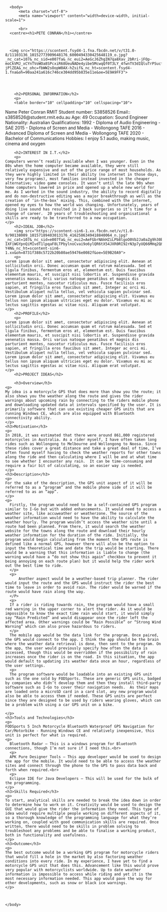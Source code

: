 <html>
   

      <body>
          <meta charset="utf-8">
          <meta name="viewport" content="width=device-width, initial-scale=1">
   
          <br>
      <centre><h1>PETE CONRAN</h1></centre>
  
  
    
      <img src="https://scontent.fsyd4-1.fna.fbcdn.net/v/t31.0-8/11103136_10152773909648176_6000494330425648119_o.jpg?_nc_cat=107&_nc_sid=e007fa&_nc_eui2=AeGcJ6ZhgIN7qa8Xav_2bRri-jFOp-moCkVMJ_xCYnTVoWOa8SPcxiR68UeuNADe4yibe5McwqQf0T3LY_4fwnTV3dIQluTrPSucfQp-jPlZEA&_nc_ohc=fbWW2sOopW0AX-hZsif&_nc_ht=scontent.fsyd4-1.fna&oh=90aa241a616c746ce304dd95b835e11e&oe=5E9A9FF3">
   

  
    
        <h2>PERSONAL INFORMATION</h2>
        <p>
        <table border="10" cellpadding="10" cellspacing="10">
<tr>
  <th>Name</th>
  <th>Peter Conran</th>
</tr>
  <tr>
  <td>RMIT Student number:</td>
  <td>S3858526</td>
</tr>
 <tr>
  <td>Email::</td>
  <td>s3858526@student.rmit.edu.au</td>
</tr>
<tr>
  <td>Age:</td>
  <td>49</td>
</tr>
<tr>
  <td>Occupation:</td>
  <td>Sound Engineer</td>
</tr>
<tr>
  <td>Nationality:</td>
  <td>Australian</td>
</tr>
<tr>
  <td>Qualifications:</td>
  <td>1992 - Diploma of Audio Engineering - SAE</td>
</tr>
<tr>
  <td></td>
  <td>2015 - Diploma of Screen and Media - Wollongong TAFE</td>
</tr>
<tr>
  <td></td>
  <td>2016 - Advanced Diploma of Screen and Media - Wollongong TAFE</td>
</tr>
<tr>
  <td></td>
  <td>2020 - Bachelor of Communications</td>
</tr>
<tr>
  <td>Hobbies:</td>
  <td>I enjoy 5.1 audio, making music, cinema and oxygen</td>
</tr>
</table>
        </p>

        <h2>INTEREST IN I.T.</h2>
        <p>
    Computers weren’t readily available when I was younger. Even in the 80s when the home computer became available, they were still relatively expensive and out of the price range of most households. As they were highly limited in their ability (no internet in those days, very few programs), most families instead invested in the cheaper alternative; video game consoles. It wasn’t until the late 90s when home computers lowered in price and opened up a whole new world for me. As I worked in the sound industry, the ability to record digitally and do non-destructive editing was a major breakthrough as well as the creation of ‘in-the-box’ mixing. This, combined with the internet, opened my eyes to how the world was changing. Unfortunately, years of doing live sound has resulted in 2 back surgeries so it’s time for a change of career.  20 years of troubleshooting and organisational skills are ready to be transferred to a new occupation. 
    </p>
        <h2>IDEAL JOB</h2>
        <img src="https://scontent-sin6-1.xx.fbcdn.net/v/t1.0-9/90138009_10157189403013176_4162586349418840064_n.jpg?_nc_cat=107&_nc_sid=e007fa&_nc_eui2=AeFGbrNAkHZiLPb8lgoO0Vb2Ja0aZg9h30bRZ7N-IXFiWGYpnQiMIvdT1lpqaF8LTPbylnoCvai9o6ylQR6tX54JXR0RI92rN3p7yUQ66MHq2Q&_nc_ohc=m6TnIKX3QUcAX8F-Y4N&_nc_ht=scontent-sin6-1.xx&oh=8731f388c5722b20b80ae59476e0082f&oe=5E9B20A9">
        <p>
    Lorem ipsum dolor sit amet, consectetur adipiscing elit. Aenean at sollicitudin orci. Donec accumsan quam et rutrum malesuada. Sed et ligula finibus, fermentum eros at, elementum est. Duis faucibus elementum mauris, et suscipit nisi lobortis at. Suspendisse gravida venenatis massa. Orci varius natoque penatibus et magnis dis parturient montes, nascetur ridiculus mus. Fusce facilisis eros sapien, at fringilla eros faucibus sit amet. Integer ac orci mi. Vestibulum aliquet nulla tellus, vel vehicula sapien pulvinar sed. Lorem ipsum dolor sit amet, consectetur adipiscing elit. Vivamus eu tellus non ipsum aliquam ultricies eget eu dolor. Vivamus eu mi ac lectus sagittis egestas ac vitae nisi. Aliquam erat volutpat.
    </p>
        <h2>PROFILE</h2>
        <p>
    Lorem ipsum dolor sit amet, consectetur adipiscing elit. Aenean at sollicitudin orci. Donec accumsan quam et rutrum malesuada. Sed et ligula finibus, fermentum eros at, elementum est. Duis faucibus elementum mauris, et suscipit nisi lobortis at. Suspendisse gravida venenatis massa. Orci varius natoque penatibus et magnis dis parturient montes, nascetur ridiculus mus. Fusce facilisis eros sapien, at fringilla eros faucibus sit amet. Integer ac orci mi. Vestibulum aliquet nulla tellus, vel vehicula sapien pulvinar sed. Lorem ipsum dolor sit amet, consectetur adipiscing elit. Vivamus eu tellus non ipsum aliquam ultricies eget eu dolor. Vivamus eu mi ac lectus sagittis egestas ac vitae nisi. Aliquam erat volutpat.
    </p>
        <h2>PROJECT IDEAS</h2>
        
        <h3>Overview</h3>
    <p>
    My idea is a motorcycle GPS that does more than show you the route; it also shows you the weather along the route and gives the rider warnings about upcoming rain by connecting to the riders mobile phone and downloading updated data at intervals specified by the user. It is primarily software that can use existing cheaper GPS units that are running Windows CE, which are also equipped with Bluetooth connectivity ability. 
    </p>
    <h3>Motivation</h3>
    <p>
    In 2018, it was estimated that there were around 861,000 registered motorcycles in Australia. As a rider myself, I have often taken long rides such as Wollongong to Melbourne and Wollongong to Noosa. Since these rides cover a great distance and take a great deal of time, I’ve often found myself having to check the weather reports for other towns along the ride and then calculating where I will be and at what time to see whether I encounter any rain.  It can be time-consuming and require a fair bit of calculating, so an easier way is needed. 
    </p>
    <h3>Description</h3>
    <p>
    For the sake of the description, the GPS unit aspect of it will be referred to as a “program” and the mobile phone side of it will be referred to as an “app”.
    </p>
    <p>
      Firstly, the program would need to be a self-contained GPS program similar to I-Go but with added enhancements. It would need to access a weather site, like accuweather or weatherzone. The source of the weather information would need to have the ability to calculate the weather hourly. The program wouldn’t access the weather site until a route had been planned. From there, it would search the weather website for the towns along the route and download their hourly weather information for the duration of the ride. Initially, the program would begin calculating from the moment the GPS route is defined like a normal GPS, however there will also be the option to input the theoretical time and date the trip would be starting. There would be a warning that this information is liable to change (the warning would have a “do not show this again” checkbox to prevent it being annoying on each route plan) but it would help the rider work out the best time to ride.
      </p>
      <p>
          Another aspect would be a weather-based trip planner. The rider would input the route and the GPS would instruct the rider the best time to leave in order to avoid rain. The rider would be warned if the route would have rain along the way. 
      </P>
      <p>
      If a rider is riding towards rain, the program would have a small red warning in the upper corner to alert the rider. As it would be impossible to know the exact time rain would start, it would simply say “Rain Predicted” and would disappear once the rider left the affected area. Other warnings could be “Rain Possible” or “Strong Wind Warning” which can also prove hazardous to riders.
      </p>
      The mobile app would be the data link for the program. Once paired, the GPS would connect to the app. I think the app should be the brain where the weather data retrieval is done, then sent to the program. On the app, the user would previously specify how often the data is accessed, though this would be overridden if the possibility of rain increases once the rider is on the road. In this situation, the app would default to updating its weather data once an hour, regardless of the user settings.
      <p>
      The program software would be loadable into an existing GPS unit such as the one sold by FODSports. These are generic GPS units, badged by companies who didn’t develop them and then they install third-party software such as I-Go to cover their navigation needs.  As their maps are loaded onto a microSD card in a card slot, any new program would also be able to access them if needed. These GPS units are perfect since they are designed to be used by riders wearing gloves, which can be a problem with using a car GPS unit on a bike.

    </p>
    <h3>Tools and Technologies</h3>
    <p>
    FODSports 5 Inch Motorcycle Bluetooth Waterproof GPS Navigation for Car/Motorbike - Running Windows CE and relatively inexpensive, this unit is perfect for what is required.
    <p>
      Bluetooth Radar – This is a windows program for Bluetooth connections, though I’m not sure if I need this.<br>
      <p>
      APK Pure Designer Tools – This app developer would be used to design the app for the mobile. It would need to be able to access the weather sites and connect through the phone to the GPS to pass data back and forth when required.<br>
      <p>
      Eclipse IDE for Java Developers – This will be used for the bulk of the programming.
    </p>
    <h3>Skills Required</h3>
    <p>
    To start, analytical skills are needed to break the idea down in order to determine how to work on it. Creativity would be used to design the GUI that would give the rider the information they need. This type of idea would require multiple people working on different aspects of it, so a thorough knowledge of the programming language for what they’re working on, coupled with good communication skills are required. Once written, there would need to be skills in problem solving to troubleshoot any problems and be able to finalise a working product, both in functionality and usefulness. 
    </p>
    <h3>Outcome</h3>
    <p>
    The best outcome would be a working GPS program for motorcycle riders that would fill a hole in the market by also factoring weather conditions into every ride. In my experience, I have yet to find a motorcycle GPS unit that does this. Advancement like this would prove very popular with motorcyclists worldwide. Up to date weather information is impossible to access while riding and yet it is the most necessary information needed. This app would pave the way for other developments, such as snow or black ice warnings.
    </p>



    </body>
</html>
